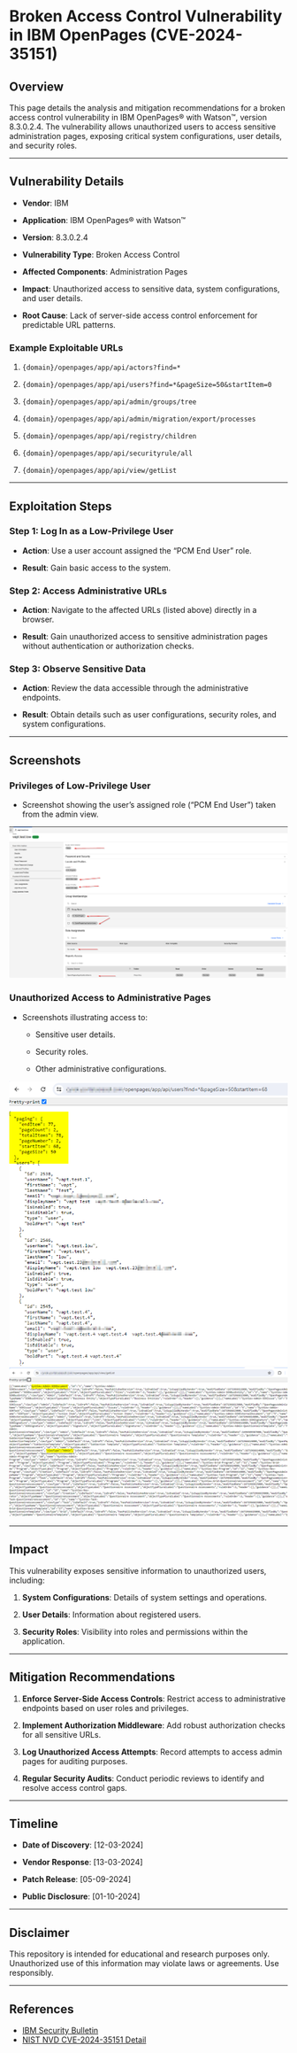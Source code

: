 # Broken Access Control Vulnerability in IBM OpenPages (CVE-2024-35151)

## Overview

This page details the analysis and mitigation recommendations for a broken access control vulnerability in IBM OpenPages® with Watson™, version 8.3.0.2.4. The vulnerability allows unauthorized users to access sensitive administration pages, exposing critical system configurations, user details, and security roles.

---

## Vulnerability Details

- **Vendor**: IBM
    
- **Application**: IBM OpenPages® with Watson™
    
- **Version**: 8.3.0.2.4
    
- **Vulnerability Type**: Broken Access Control
    
- **Affected Components**: Administration Pages
    
- **Impact**: Unauthorized access to sensitive data, system configurations, and user details.
    
- **Root Cause**: Lack of server-side access control enforcement for predictable URL patterns.
    

### Example Exploitable URLs

1. `{domain}/openpages/app/api/actors?find=*`
    
2. `{domain}/openpages/app/api/users?find=*&pageSize=50&startItem=0`
    
3. `{domain}/openpages/app/api/admin/groups/tree`
    
4. `{domain}/openpages/app/api/admin/migration/export/processes`
    
5. `{domain}/openpages/app/api/registry/children`
    
6. `{domain}/openpages/app/api/securityrule/all`
    
7. `{domain}/openpages/app/api/view/getList`
    

---

## Exploitation Steps

### Step 1: Log In as a Low-Privilege User

- **Action**: Use a user account assigned the “PCM End User” role.
    
- **Result**: Gain basic access to the system.
    

### Step 2: Access Administrative URLs

- **Action**: Navigate to the affected URLs (listed above) directly in a browser.
    
- **Result**: Gain unauthorized access to sensitive administration pages without authentication or authorization checks.
    

### Step 3: Observe Sensitive Data

- **Action**: Review the data accessible through the administrative endpoints.
    
- **Result**: Obtain details such as user configurations, security roles, and system configurations.
    
---

## Screenshots

### Privileges of Low-Privilege User

- Screenshot showing the user’s assigned role (“PCM End User”) taken from the admin view.
    
![](screenshots/Low_privilage_user.png)

### Unauthorized Access to Administrative Pages

- Screenshots illustrating access to:
    
    - Sensitive user details.
        
    - Security roles.
        
    - Other administrative configurations.
        
![](screenshots/users.png)
![](screenshots/view_getList.png)


---

## Impact

This vulnerability exposes sensitive information to unauthorized users, including:

1. **System Configurations**: Details of system settings and operations.
    
2. **User Details**: Information about registered users.
    
3. **Security Roles**: Visibility into roles and permissions within the application.
    

---

## Mitigation Recommendations

1. **Enforce Server-Side Access Controls**: Restrict access to administrative endpoints based on user roles and privileges.
    
2. **Implement Authorization Middleware**: Add robust authorization checks for all sensitive URLs.
    
3. **Log Unauthorized Access Attempts**: Record attempts to access admin pages for auditing purposes.
    
4. **Regular Security Audits**: Conduct periodic reviews to identify and resolve access control gaps.
    

---

## Timeline

- **Date of Discovery**: [12-03-2024]
    
- **Vendor Response**: [13-03-2024]
    
- **Patch Release**:        [05-09-2024]
    
- **Public Disclosure**: [01-10-2024]
    

---

## Disclaimer

This repository is intended for educational and research purposes only. Unauthorized use of this information may violate laws or agreements. Use responsibly.

---

## References
   
- [IBM Security Bulletin](https://www.ibm.com/support/pages/node/7165959)
- [NIST NVD CVE-2024-35151 Detail](https://nvd.nist.gov/vuln/detail/CVE-2024-35151)
